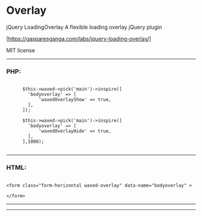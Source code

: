 # Overlay


jQuery LoadingOverlay
A flexible loading overlay jQuery plugin


[https://gasparesganga.com/labs/jquery-loading-overlay/]

MIT license

---


### PHP:

```

      $this->waxed->pick('main')->inspire([
        'bodyoverlay' => [
            'waxedOverlayShow' => true,
        ],
      ]);

      $this->waxed->pick('main')->inspire([
        'bodyoverlay' => [
            'waxedOverlayHide' => true,
        ],
      ],1000);


```
---
### HTML:

```

<form class="form-horizontal waxed-overlay" data-name="bodyoverlay" >

</form>

```
---
---

